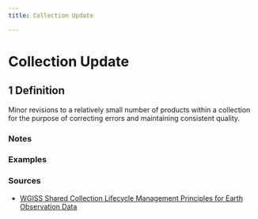 ```yaml
---
title: Collection Update

---
```


# Collection Update

## 1 Definition

Minor revisions to a relatively small number of products within a collection for the purpose of correcting errors and maintaining consistent quality.

### Notes

### Examples 

### Sources 
- [WGISS Shared Collection Lifecycle Management Principles for Earth Observation Data](https://ceos.org/document_management/Working_Groups/WGISS/Documents/Shared%20Collection%20Lifecycle%20Management%20Principles%20for%20Earth%20Observation%20Data_March2025.pdf)
